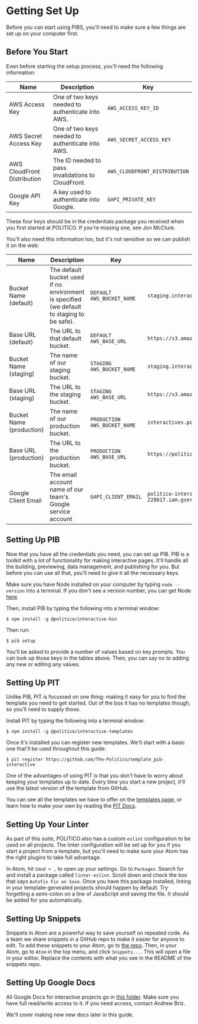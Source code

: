 # Getting Set Up

Before you can start using PIBS, you'll need to make sure a few things are set up on your computer first.

## Before You Start

Even before starting the setup process, you'll need the following information:

| Name       | Description           | Key  |
| ------------- | ------------- | ----- |
| AWS Access Key | One of two keys needed to authenticate into AWS. | `AWS_ACCESS_KEY_ID` |
| AWS Secret Access Key | One of two keys needed to authenticate into AWS. | `AWS_SECRET_ACCESS_KEY` |
| AWS CloudFront Distribution | The ID needed to pass invalidations to CloudFront. | `AWS_CLOUDFRONT_DISTRIBUTION` |
| Google API Key | A key used to authenticate into Google. | `GAPI_PRIVATE_KEY` |

These four keys should be in the credentials package you received when you first started at POLITICO. If you're missing one, see Jon McClure.

You'll also need this information too, but it's not sensitive so we can publish it on the web:

| Name       | Description           | Key  | Value |
| ------------- | ------------- | ----- | ---- |
| Bucket Name (default)| The default bucket used if no environment is specified (we default to staging to be safe). | `DEFAULT AWS_BUCKET_NAME` | `staging.interactives.com`
| Base URL (default) | The URL to that default bucket. | `DEFAULT AWS_BASE_URL` | `https://s3.amazonaws.com/staging.interactives.politico.com`
| Bucket Name (staging)| The name of our staging bucket. | `STAGING AWS_BUCKET_NAME` | `staging.interactives.com`
| Base URL (staging) | The URL to the staging bucket. | `STAGING AWS_BASE_URL` | `https://s3.amazonaws.com/staging.interactives.politico.com`
| Bucket Name (production)| The name of our production bucket. | `PRODUCTION AWS_BUCKET_NAME` | `interactives.politico.com`
| Base URL (production) | The URL to the production bucket. | `PRODUCTION AWS_BASE_URL` | `https://politico.com/`
| Google Client Email | The email account name of our team's Google service account | `GAPI_CLIENT_EMAIL` | `politico-interactives@politico-interactives-228617.iam.gserviceaccount.com`

## Setting Up PIB

Now that you have all the credentials you need, you can set up PIB. PIB is a toolkit with a lot of functionality for making interactive pages. It'll handle all the building, previewing, data management, and publishing for you. But before you can use all that, you'll need to give it all the necessary keys.

Make sure you have Node installed on your computer by typing `node --version` into a terminal. If you don't see a version number, you can get Node [here](https://nodejs.org/en/download/).

Then, install PIB by typing the following into a terminal window:

```
$ npm install -g @politico/interactive-bin
```

Then run:

```
$ pib setup
```

You'll be asked to provide a number of values based on key prompts. You can look up those keys in the tables above. Then, you can say no to adding any new or editing any values.

## Setting Up PIT

Unlike PIB, PIT is focussed on one thing: making it easy for you to find the template you need to get started. Out of the box it has no templates though, so you'll need to supply those.

Install PIT by typing the following into a terminal window:

```
$ npm install -g @politico/interactive-templates
```

Once it's installed you can register new templates. We'll start with a basic one that'll be used throughout this guide:

```
$ pit register https://github.com/The-Politico/template_pib-interactive
```

One of the advantages of using PIT is that you don't have to worry about keeping your templates up to date. Every time you start a new project, it'll use the latest version of the template from GitHub.

You can see all the templates we have to offer on the [templates page](templates.md), or learn how to make your own by reading the [PIT Docs](https://github.com/The-Politico/politico-interactive-templates/blob/master/docs/templates.md).

## Setting Up Your Linter

As part of this suite, POLITICO also has a custom `eslint` configuration to be used on all projects. The linter configuration will be set up for you if you start a project from a template, but you'll need to make sure your Atom has the right plugins to take full advantage.

In Atom, hit `Cmnd + ,` to open up your settings. Go to `Packages`. Search for and install a package called `linter-eslint`. Scroll down and check the box that says `Autofix Fix on Save`. Once you have this package installed, linting in your template-generated projects should happen by default. Try forgetting a semi-colon on a line of JavaScript and saving the file. It should be added for you automatically.

## Setting Up Snippets

Snippets in Atom are a powerful way to save yourself on repeated code. As a team we share snippets in a GitHub repo to make it easier for anyone to edit. To add these snippets to your Atom, go to [the repo](https://github.com/The-Politico/politico-interactive-code-snippets). Then, in your Atom, go to `Atom` in the top menu, and click `Snippets...`. This will open a file in your editor. Replace the contents with what you see in the README of the snippets repo.

## Setting Up Google Docs

All Google Docs for interactive projects go in [this folder](https://drive.google.com/drive/folders/1LwuTm5ueV-gvIma0Up5opkbUqK0WTbmV). Make sure you have full read/write access to it. If you need access, contact Andrew Briz.

We'll cover making new new docs later in this guide.
